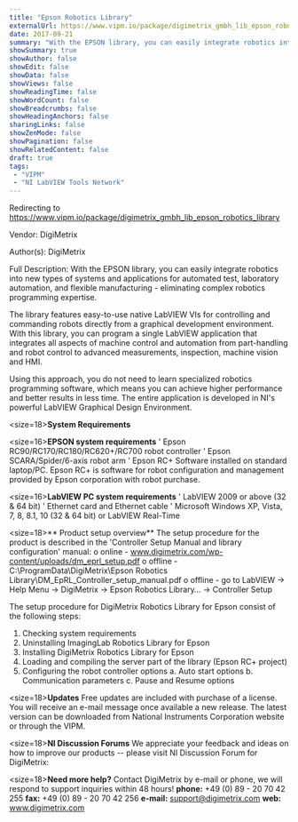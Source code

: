 ```yaml
---
title: "Epson Robotics Library"
externalUrl: https://www.vipm.io/package/digimetrix_gmbh_lib_epson_robotics_library
date: 2017-09-21
summary: "With the EPSON library, you can easily integrate robotics into new types of systems and applications for automated test, laboratory automation, and flexible manufacturing - eliminating complex robotics programming expertise."
showSummary: true
showAuthor: false
showEdit: false
showData: false
showViews: false
showReadingTime: false
showWordCount: false
showBreadcrumbs: false
showHeadingAnchors: false
sharingLinks: false
showZenMode: false
showPagination: false
showRelatedContent: false
draft: true
tags:
 - "VIPM"
 - "NI LabVIEW Tools Network"
---
```


Redirecting to https://www.vipm.io/package/digimetrix_gmbh_lib_epson_robotics_library

Vendor: DigiMetrix

Author(s): DigiMetrix
 
Full Description:
With the EPSON library, you can easily integrate robotics into new types of systems and applications for automated test, laboratory automation, and flexible manufacturing - eliminating complex robotics programming expertise. 

The library features easy-to-use native LabVIEW VIs for controlling and commanding robots directly from a graphical development environment. With this library, you can program a single LabVIEW application that integrates all aspects of machine control and automation from part-handling and robot control to advanced measurements, inspection, machine vision and HMI. 

Using this approach, you do not need to learn specialized robotics programming software, which means you can achieve higher performance and better results in less time. The entire application is developed in NI's powerful LabVIEW Graphical Design Environment.

<size=18>**System Requirements**</size>

<size=16>**EPSON system requirements**</size>
'	Epson RC90/RC170/RC180/RC620+/RC700 robot controller
'	Epson SCARA/Spider/6-axis robot arm
'	Epson RC+ Software installed on standard laptop/PC. Epson RC+ is software for robot configuration and management provided by Epson corporation with robot purchase.

<size=16>**LabVIEW PC system requirements**</size>
'	LabVIEW 2009 or above (32 & 64 bit)
'	Ethernet card and Ethernet cable
'	Microsoft Windows XP, Vista, 7, 8, 8.1, 10 (32 & 64 bit) or LabVIEW Real-Time

<size=18>** Product setup overview**</size>
The setup procedure for the product is described in the 'Controller Setup Manual and library configuration' manual:
o	online - www.digimetrix.com/wp-content/uploads/dm_eprl_setup.pdf
o	offline - C:\\ProgramData\\DigiMetrix\\Epson Robotics Library\\DM_EpRL_Controller_setup_manual.pdf
o	offline - go to LabVIEW -> Help Menu -> DigiMetrix -> Epson Robotics Library… -> Controller Setup

The setup procedure for DigiMetrix Robotics Library for Epson consist of the following steps:
1.	Checking system requirements 
2.	Uninstalling ImagingLab Robotics Library for Epson
3.	Installing DigiMetrix Robotics Library for Epson
4.	Loading and compiling the server part of the library (Epson RC+ project)
5.	Configuring the robot controller options
    a.	Auto start options
    b.	Communication parameters
    c.	Pause and Resume options

<size=18>**Updates**</size>
Free updates are included with purchase of a license. You will receive an e-mail message once available a new release.
The latest version can be downloaded from National Instruments Corporation website or through the VIPM.

<size=18>**NI Discussion Forums**</size>
We appreciate your feedback and ideas on how to improve our products -- please visit NI Discussion Forum for DigiMetrix:

<size=18>**Need more help?**</size>
Contact DigiMetrix by e-mail or phone, we will respond to support inquiries within 48 hours!
**phone:**  +49 (0) 89 - 20 70 42 255
**fax:**      +49 (0) 89 - 20 70 42 256
**e-mail:**  support@digimetrix.com
**web:**     www.digimetrix.com